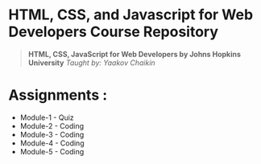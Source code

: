 # HTML, CSS, and Javascript for Web Developers Course Repository
>**HTML, CSS, JavaScript for Web Developers by Johns Hopkins University**
> *Taught by: Yaakov Chaikin*

# Assignments :

* Module-1 - Quiz 
* Module-2 - Coding
* Module-3 - Coding
* Module-4 - Coding
* Module-5 - Coding
